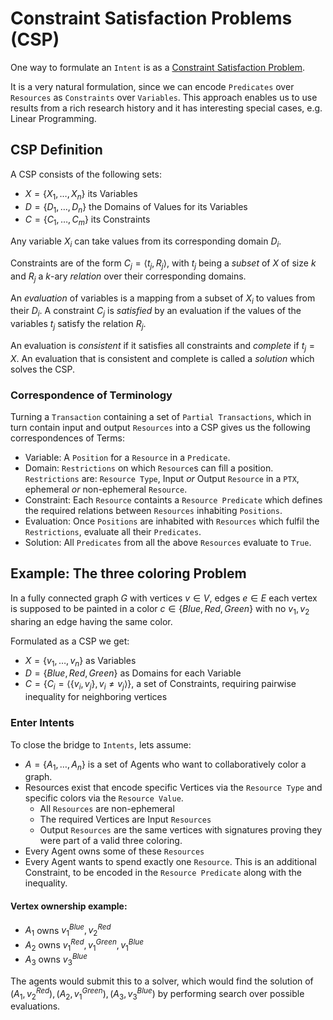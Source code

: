 # Constraint Satisfaction Problems (CSP)


One way to formulate an `Intent` is as a [Constraint Satisfaction Problem](https://en.wikipedia.org/wiki/Constraint_satisfaction_problem).

It is a very natural formulation, since we can encode `Predicates` over `Resources` as `Constraints` over `Variables`. This approach enables us to use results from a rich research history and it has interesting special cases, e.g. Linear Programming.

## CSP Definition

A CSP consists of the following sets:
- $X = \{X_1, \ldots,X_n\}$ its Variables
- $D = \{D_1, \ldots, D_n\}$ the Domains of Values for its Variables
- $C = \{C_1, \ldots, C_m\}$ its Constraints

Any variable $X_i$ can take values from its corresponding domain $D_i$.

Constraints are of the form $C_j = \langle t_j, R_j \rangle$, with $t_j$ being a *subset* of $X$ of size $k$ and $R_j$ a $k$-ary *relation* over their corresponding domains.

An *evaluation* of variables is a mapping from a subset of $X_i$ to values from their $D_i$. A constraint $C_j$ is *satisfied* by an evaluation if the values of the variables $t_j$ satisfy the relation $R_j$.

An evaluation is *consistent* if it satisfies all constraints and *complete* if $t_j = X$. An evaluation that is consistent and complete is called a *solution* which solves the CSP.

### Correspondence of Terminology

Turning a `Transaction` containing a set of `Partial Transactions`, which in turn contain input and output `Resources` into a CSP gives us the following correspondences of Terms:

- Variable: A `Position` for a `Resource` in a `Predicate`.
- Domain: `Restrictions` on which `Resource`s can fill a position. `Restrictions` are: `Resource Type`, Input *or* Output `Resource` in a `PTX`, ephemeral *or* non-ephemeral `Resource`.
- Constraint: Each `Resource` containts a `Resource Predicate` which defines the required relations between `Resources` inhabiting `Positions`.
- Evaluation: Once `Positions` are inhabited with `Resources` which fulfil the `Restrictions`, evaluate all their `Predicates`.
- Solution: All `Predicates` from all the above `Resources` evaluate to `True`.

## Example: The three coloring Problem


In a fully connected graph $G$ with vertices $v \in V$, edges $e \in E$ each vertex is supposed to be painted in a color  $c \in \{Blue, Red, Green\}$ with no $v_1, v_2$ sharing an edge having the same color.

Formulated as a CSP we get:

- $X = \{v_1, \ldots, v_n\}$ as Variables
- $D = \{Blue, Red, Green\}$ as Domains for each Variable
- $C = \{C_i = \langle \{v_i, v_j\}, v_i \neq v_j \rangle \}$, a set of Constraints, requiring pairwise inequality for neighboring vertices

### Enter Intents

To close the bridge to `Intents`, lets assume:
- $A = \{A_1, \ldots, A_n \}$ is a set of Agents who want to collaboratively color a graph.
- Resources exist that encode specific Vertices via the `Resource Type` and specific colors via the `Resource Value`.
  - All `Resources` are non-ephemeral
  - The required Vertices are Input `Resources`
  - Output `Resources` are the same vertices with signatures proving they were part of a valid three coloring.
- Every Agent owns some of these `Resources`
- Every Agent wants to spend exactly one `Resource`. This is an additional Constraint, to be encoded in the `Resource Predicate` along with the inequality.

#### Vertex ownership example:

- $A_1$ owns $v_1^{Blue}, v_2^{Red}$
- $A_2$ owns $v_1^{Red}, v_1^{Green}, v_1^{Blue}$
- $A_3$ owns $v_3^{Blue}$

The agents would submit this to a solver, which would find the solution of $(A_1, v_2^{Red}), (A_2, v_1^{Green}), (A_3, v_3^{Blue})$ by performing search over possible evaluations.
